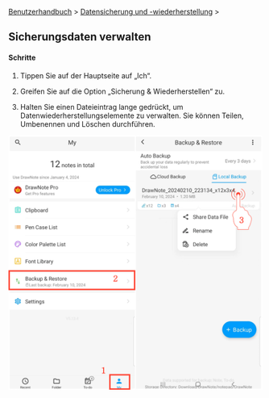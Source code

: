 [Benutzerhandbuch](/dragonnest/drawnote/manual/de) > [Datensicherung und -wiederherstellung](/dragonnest/drawnote/manual/de/daten_sicherung_und_wiederherstellung) >

Sicherungsdaten verwalten
---
#### Schritte

1. Tippen Sie auf der Hauptseite auf „Ich“.

2. Greifen Sie auf die Option „Sicherung & Wiederherstellen“ zu.

3. Halten Sie einen Dateieintrag lange gedrückt, um Datenwiederherstellungselemente zu verwalten. Sie können Teilen, Umbenennen und Löschen durchführen.

![Sicherungsdaten verwalten](imgs/manage_backup_data.png)